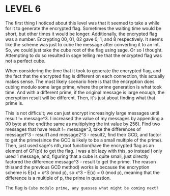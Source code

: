 # LEVEL 6

The first thing I noticed about this level was that it seemed to take a while for it to generate the encrypted flag. Sometimes the waiting time would be short, but other times it would be longer. Additionally, the encrypted flag was a number. Encrypting 00, 01, 02 gave 0, 1, and 8 respectively. It seems like the scheme was just to cube the message after converting it to an int. So, we could just take the cube root of the flag using sage. Or so I thought. Attempting to do so resulted in sage telling me that the encrypted flag was not a perfect cube.

When considering the time that it took to generate the encrypted flag, and the fact that the encrypted flag is different on each connection, this actually makes sense. The most likely scenario here is that the encryption does cubing modulo some large prime, where the prime generation is what took time. And with a different prime, if the original message is large enough, the encryption result will be different. Then, it's just about finding what that prime is.

This is not difficult; we can just encrypt increasingly large messages until result != message^3. I increased the value of my messages by appending a 00 byte at the end(the same as multiplying the int value by 256). Find two messages that have result != message^3, take the differences of message1^3 - result1 and message2^3 - result2, find their GCD, and factor to get the prime(since the GCD is likely to be a small multiple of the prime). Then, just used sage's nth_root function(have the encrypted flag as an element of GF(p)) to get the flag. I was a bit lazy with this, so instead I only used 1 message, and, figuring that a cube is quite small, just directly factored the difference message^3 - result to get the prime. The reason this(and the previous GCD method) works is because the encryption scheme is E(x) = x^3 (mod p), so x^3 - E(x) = 0 (mod p), meaning that the difference is a multiple of p, the prime in question.

The flag is ``Cube modulo prime, any guesses what might be coming next?``
